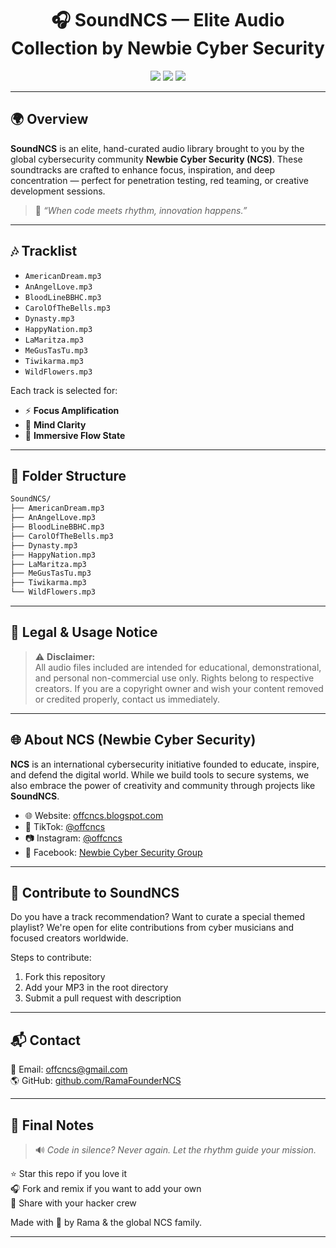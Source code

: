 
<h1 align="center">🎧 SoundNCS — Elite Audio Collection by Newbie Cyber Security</h1>

<p align="center">
  <img src="https://img.shields.io/badge/Status-Active-success?style=for-the-badge" />
  <img src="https://img.shields.io/badge/Category-Audio%20Library-blueviolet?style=for-the-badge" />
  <img src="https://img.shields.io/badge/Level-Global%20Elite-black?style=for-the-badge" />
</p>

---

## 🌍 Overview

**SoundNCS** is an elite, hand-curated audio library brought to you by the global cybersecurity community **Newbie Cyber Security (NCS)**. These soundtracks are crafted to enhance focus, inspiration, and deep concentration — perfect for penetration testing, red teaming, or creative development sessions.

> 🎵 *“When code meets rhythm, innovation happens.”*

---

## 🎶 Tracklist

- `AmericanDream.mp3`
- `AnAngelLove.mp3`
- `BloodLineBBHC.mp3`
- `CarolOfTheBells.mp3`
- `Dynasty.mp3`
- `HappyNation.mp3`
- `LaMaritza.mp3`
- `MeGusTasTu.mp3`
- `Tiwikarma.mp3`
- `WildFlowers.mp3`

Each track is selected for:
- ⚡ **Focus Amplification**
- 🧠 **Mind Clarity**
- 🌌 **Immersive Flow State**

---

## 📁 Folder Structure

```bash
SoundNCS/
├── AmericanDream.mp3
├── AnAngelLove.mp3
├── BloodLineBBHC.mp3
├── CarolOfTheBells.mp3
├── Dynasty.mp3
├── HappyNation.mp3
├── LaMaritza.mp3
├── MeGusTasTu.mp3
├── Tiwikarma.mp3
└── WildFlowers.mp3
```

---

## 📜 Legal & Usage Notice

> ⚠️ **Disclaimer:**  
All audio files included are intended for educational, demonstrational, and personal non-commercial use only. Rights belong to respective creators. If you are a copyright owner and wish your content removed or credited properly, contact us immediately.

---

## 🌐 About NCS (Newbie Cyber Security)

**NCS** is an international cybersecurity initiative founded to educate, inspire, and defend the digital world. While we build tools to secure systems, we also embrace the power of creativity and community through projects like **SoundNCS**.

- 🌐 Website: [offcncs.blogspot.com](https://offcncs.blogspot.com)
- 🎥 TikTok: [@offcncs](https://www.tiktok.com/@offcncs)
- 📷 Instagram: [@offcncs](https://www.instagram.com/offcncs)
- 💬 Facebook: [Newbie Cyber Security Group](https://facebook.com/groups/632077237669216)

---

## 🤝 Contribute to SoundNCS

Do you have a track recommendation? Want to curate a special themed playlist? We're open for elite contributions from cyber musicians and focused creators worldwide.

Steps to contribute:
1. Fork this repository
2. Add your MP3 in the root directory
3. Submit a pull request with description

---

## 📬 Contact

📧 Email: [offcncs@gmail.com](mailto:offcncs@gmail.com)  
🌎 GitHub: [github.com/RamaFounderNCS](https://github.com/RamaFounderNCS)

---

## 💬 Final Notes

> 🔊 *Code in silence? Never again. Let the rhythm guide your mission.*

⭐ Star this repo if you love it  
🎧 Fork and remix if you want to add your own  
🚀 Share with your hacker crew  

Made with 🖤 by Rama & the global NCS family.

---
